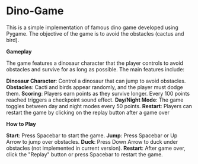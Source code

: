 # Dino-Game

This is a simple implementation of famous dino game developed using Pygame. The objective of the game is to avoid the obstacles (cactus and bird).

**Gameplay**

The game features a dinosaur character that the player controls to avoid obstacles and survive for as long as possible. The main features include:

**Dinosaur Character**: Control a dinosaur that can jump to avoid obstacles.
**Obstacles**: Cacti and birds appear randomly, and the player must dodge them.
**Scoring**: Players earn points as they survive longer. Every 100 points reached triggers a checkpoint sound effect.
**Day/Night Mode**: The game toggles between day and night modes every 50 points.
**Restart**: Players can restart the game by clicking on the replay button after a game over

**How to Play**

**Start**: Press Spacebar to start the game.
**Jump**: Press Spacebar or Up Arrow to jump over obstacles.
**Duck**: Press Down Arrow to duck under obstacles (not implemented in current version).
**Restart**: After game over, click the "Replay" button or press Spacebar to restart the game.

